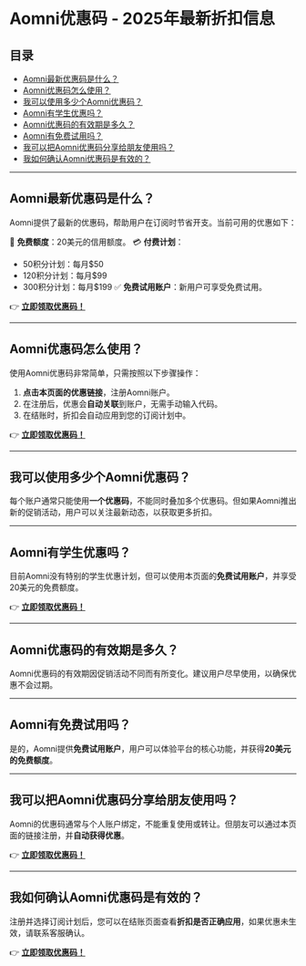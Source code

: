 # Aomni优惠码 - 2025年最新折扣信息

## 目录

- [Aomni最新优惠码是什么？](#aomni最新优惠码是什么)
- [Aomni优惠码怎么使用？](#aomni优惠码怎么使用)
- [我可以使用多少个Aomni优惠码？](#我可以使用多少个aomni优惠码)
- [Aomni有学生优惠吗？](#aomni有学生优惠吗)
- [Aomni优惠码的有效期是多久？](#aomni优惠码的有效期是多久)
- [Aomni有免费试用吗？](#aomni有免费试用吗)
- [我可以把Aomni优惠码分享给朋友使用吗？](#我可以把aomni优惠码分享给朋友使用吗)
- [我如何确认Aomni优惠码是有效的？](#我如何确认aomni优惠码是有效的)

---

## Aomni最新优惠码是什么？

Aomni提供了最新的优惠码，帮助用户在订阅时节省开支。当前可用的优惠如下：

🎁 **免费额度**：20美元的信用额度。
💳 **付费计划**：
- 50积分计划：每月$50
- 120积分计划：每月$99
- 300积分计划：每月$199
✅ **免费试用账户**：新用户可享受免费试用。

👉 **[立即领取优惠码！](https://bit.ly/3Y4oDzk)**

---

## Aomni优惠码怎么使用？

使用Aomni优惠码非常简单，只需按照以下步骤操作：
1. **点击本页面的优惠链接**，注册Aomni账户。
2. 在注册后，优惠会**自动关联**到账户，无需手动输入代码。
3. 在结账时，折扣会自动应用到您的订阅计划中。

👉 **[立即领取优惠码！](https://bit.ly/3Y4oDzk)**

---

## 我可以使用多少个Aomni优惠码？

每个账户通常只能使用**一个优惠码**，不能同时叠加多个优惠码。但如果Aomni推出新的促销活动，用户可以关注最新动态，以获取更多折扣。

---

## Aomni有学生优惠吗？

目前Aomni没有特别的学生优惠计划，但可以使用本页面的**免费试用账户**，并享受20美元的免费额度。

👉 **[立即领取优惠码！](https://bit.ly/3Y4oDzk)**

---

## Aomni优惠码的有效期是多久？

Aomni优惠码的有效期因促销活动不同而有所变化。建议用户尽早使用，以确保优惠不会过期。

---

## Aomni有免费试用吗？

是的，Aomni提供**免费试用账户**，用户可以体验平台的核心功能，并获得**20美元的免费额度**。

---

## 我可以把Aomni优惠码分享给朋友使用吗？

Aomni的优惠码通常与个人账户绑定，不能重复使用或转让。但朋友可以通过本页面的链接注册，并**自动获得优惠**。

👉 **[立即领取优惠码！](https://bit.ly/3Y4oDzk)**

---

## 我如何确认Aomni优惠码是有效的？

注册并选择订阅计划后，您可以在结账页面查看**折扣是否正确应用**，如果优惠未生效，请联系客服确认。

👉 **[立即领取优惠码！](https://bit.ly/3Y4oDzk)**

